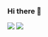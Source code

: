 ### Hi there 👋

<!--
**SaltyFishy/SaltyFishy** is a ✨ _special_ ✨ repository because its `README.md` (this file) appears on your GitHub profile.

Here are some ideas to get you started:

- 🔭 I’m currently working on ...
- 🌱 I’m currently learning ...
- 👯 I’m looking to collaborate on ...
- 🤔 I’m looking for help with ...
- 💬 Ask me about ...
- 📫 How to reach me: ...
- 😄 Pronouns: ...
- ⚡ Fun fact: ...
-->
<img src="https://github.com/SaltyFishy/SaltyFishy/blob/main/ba7.png">
<img src="https://github.com/SaltyFishy/SaltyFishy/blob/main/1672885679704.jpg">
